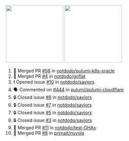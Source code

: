 <a href="https://github.com/notdodo"><img src="https://github-readme-stats.vercel.app/api?username=notdodo&count_private=true&theme=dark" height="180" /></a> <a href="https://github.com/notdodo"><img src="https://github-readme-stats.vercel.app/api/top-langs/?username=notdodo&langs_count=8&theme=dark&hide=tex,java,html,css&layout=compact" height="180" /></a>

<!--START_SECTION:activity-->
1. 🎉 Merged PR [#56](https://github.com/notdodo/pulumi-k8s-oracle/pull/56) in [notdodo/pulumi-k8s-oracle](https://github.com/notdodo/pulumi-k8s-oracle)
2. 🎉 Merged PR [#4](https://github.com/notdodo/goflat/pull/4) in [notdodo/goflat](https://github.com/notdodo/goflat)
3. ❗ Opened issue [#10](https://github.com/notdodo/saviors/issues/10) in [notdodo/saviors](https://github.com/notdodo/saviors)
4. 🗣 Commented on [#444](https://github.com/pulumi/pulumi-cloudflare/issues/444#issuecomment-1752176704) in [pulumi/pulumi-cloudflare](https://github.com/pulumi/pulumi-cloudflare)
5. 🔒 Closed issue [#8](https://github.com/notdodo/saviors/issues/8) in [notdodo/saviors](https://github.com/notdodo/saviors)
6. 🔒 Closed issue [#7](https://github.com/notdodo/saviors/issues/7) in [notdodo/saviors](https://github.com/notdodo/saviors)
7. 🔒 Closed issue [#5](https://github.com/notdodo/saviors/issues/5) in [notdodo/saviors](https://github.com/notdodo/saviors)
8. 🔒 Closed issue [#3](https://github.com/notdodo/saviors/issues/3) in [notdodo/saviors](https://github.com/notdodo/saviors)
9. 🎉 Merged PR [#11](https://github.com/notdodo/test-GHAs/pull/11) in [notdodo/test-GHAs](https://github.com/notdodo/test-GHAs)
10. 🎉 Merged PR [#8](https://github.com/primait/nuvola/pull/8) in [primait/nuvola](https://github.com/primait/nuvola)
<!--END_SECTION:activity-->
